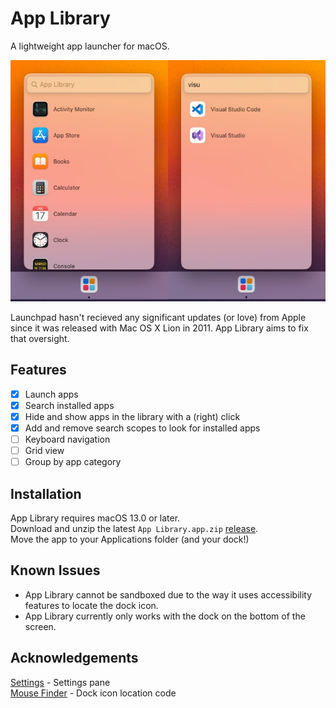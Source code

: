 # App Library
A lightweight app launcher for macOS.

![App Library Screenshots](~images/header.jpg)

Launchpad hasn't recieved any significant updates (or love) from Apple since it was released with Mac OS X Lion in 2011.  App Library aims to fix that oversight.

## Features
- [x] Launch apps
- [x] Search installed apps
- [x] Hide and show apps in the library with a (right) click
- [x] Add and remove search scopes to look for installed apps
- [ ] Keyboard navigation
- [ ] Grid view
- [ ] Group by app category

## Installation
App Library requires macOS 13.0 or later.\
Download and unzip the latest `App Library.app.zip` [release](https://github.com/ryanslikesocool/AppLibrary/releases/latest).\
Move the app to your Applications folder (and your dock!)

## Known Issues
- App Library cannot be sandboxed due to the way it uses accessibility features to locate the dock icon.
- App Library currently only works with the dock on the bottom of the screen.

## Acknowledgements
[Settings](https://github.com/sindresorhus/Settings) - Settings pane\
[Mouse Finder](https://github.com/neilsardesai/Mouse-Finder) - Dock icon location code
